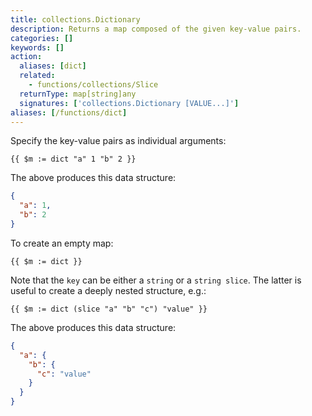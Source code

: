 ```yaml
---
title: collections.Dictionary
description: Returns a map composed of the given key-value pairs.
categories: []
keywords: []
action:
  aliases: [dict]
  related:
    - functions/collections/Slice
  returnType: map[string]any
  signatures: ['collections.Dictionary [VALUE...]']
aliases: [/functions/dict]
---
```


Specify the key-value pairs as individual arguments:

```go-html-template
{{ $m := dict "a" 1 "b" 2 }}
```

The above produces this data structure:

```json
{
  "a": 1,
  "b": 2
}
```

To create an empty map:

```go-html-template
{{ $m := dict }}
```


Note that the `key` can be either a `string` or a `string slice`. The latter is useful to create a deeply nested structure, e.g.:

```go-html-template
{{ $m := dict (slice "a" "b" "c") "value" }}
```

The above produces this data structure:

```json
{
  "a": {
    "b": {
      "c": "value"
    }
  }
}
```
